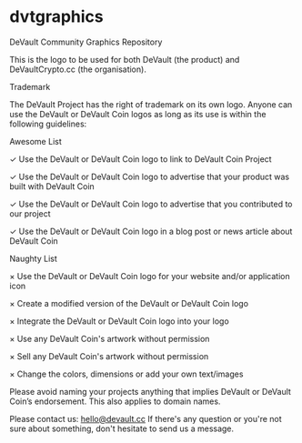 # dvtgraphics
DeVault Community Graphics Repository

This is the logo to be used for both DeVault (the product) and DeVaultCrypto.cc (the organisation).

Trademark

The DeVault Project has the right of trademark on its own logo. Anyone can use the DeVault or DeVault Coin logos as long as its use is within the following guidelines:

Awesome List

✓ Use the DeVault or DeVault Coin logo to link to DeVault Coin Project

✓ Use the DeVault or DeVault Coin logo to advertise that your product was built with DeVault Coin

✓ Use the DeVault or DeVault Coin logo to advertise that you contributed to our project

✓ Use the DeVault or DeVault Coin logo in a blog post or news article about DeVault Coin

Naughty List

× Use the DeVault or DeVault Coin logo for your website and/or application icon

× Create a modified version of the DeVault or DeVault Coin logo

× Integrate the DeVault or DeVault Coin logo into your logo

× Use any DeVault Coin's artwork without permission

× Sell any DeVault Coin's artwork without permission

× Change the colors, dimensions or add your own text/images

Please avoid naming your projects anything that implies DeVault or DeVault Coin’s endorsement. This also applies to domain names.

Please contact us: hello@devault.cc If there's any question or you're not sure about something, don't hesitate to send us a message.
